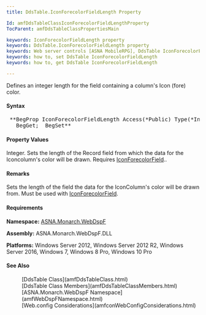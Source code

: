 ```yaml
---
title: DdsTable.IconForecolorFieldLength Property

Id: amfDdsTableClassIconForecolorFieldLengthProperty
TocParent: amfDdsTableClassPropertiesMain

keywords: IconForecolorFieldLength property
keywords: DdsTable.IconForecolorFieldLength property
keywords: Web server controls [ASNA MobileRPG], DdsTable IconForecolorFieldLength
keywords: how to, set DdsTable IconForecolorFieldLength
keywords: how to, get DdsTable IconForecolorFieldLength

---
```


Defines an integer length for the field containing a column's Icon (fore) color.

#### Syntax
<pre class="prettyprint"> **BegProp IconForecolorFieldLength Access(*Public) Type(*Int)
   BegGet;  BegSet** </pre>

#### Property Values
Integer. Sets the length of the Record field from which the data for the Iconcolumn's color will be drawn. Requires [IconForecolorField](amfDdsTableClassIconForecolorFieldProperty.html)..

#### Remarks
Sets the length of the field the data for the IconColumn's color will be drawn from. Must be used with [IconForecolorField](amfDdsTableClassIconForecolorFieldProperty.html).

#### Requirements
**Namespace:** [ASNA.Monarch.WebDspF](amfWebDspFNamespace.html)

**Assembly:** ASNA.Monarch.WebDspF.DLL

**Platforms:** Windows Server 2012, Windows Server 2012 R2, Windows Server 2016, Windows 7, Windows 8 Pro, Windows 10 Pro

#### See Also
<dl>
        <dd>[DdsTable Class](amfDdsTableClass.html)</dd>
        <dd>[DdsTable Class Members](amfDdsTableClassMembers.html)</dd>
        <dd>[ASNA.Monarch.WebDspF Namespace](amfWebDspFNamespace.html)</dd>
        <dd>[Web.config Considerations](amfconWebConfigConsiderations.html)</dd>
</dl>

